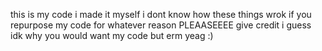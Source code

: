 this is my code i made it myself i dont know how these things wrok
if you repurpose my code for whatever reason PLEAASEEEE give credit i guess idk why you would want my code but erm yeag :)
